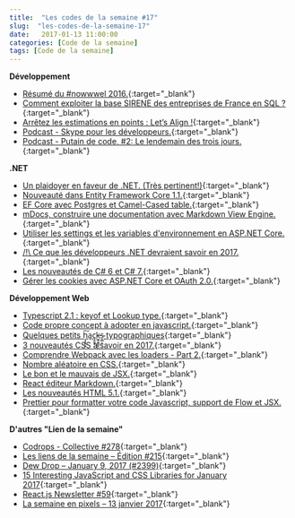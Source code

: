 ```yaml
---
title:  "Les codes de la semaine #17"
slug:  "les-codes-de-la-semaine-17"
date:   2017-01-13 11:00:00
categories: [Code de la semaine]
tags: [Code de la semaine]
---
```


**Développement**

- [Résumé du #nowwwel 2016.](http://www.hteumeuleu.fr/nowwwel-2016/){:target="_blank"}
- [Comment exploiter la base SIRENE des entreprises de France en SQL ?](http://marmelab.com/blog/2017/01/09/sirene-import-sql.html){:target="_blank"}
- [Arrêtez les estimations en points : Let’s Align !](http://blog.soat.fr/2017/01/arretez-les-estimations-en-points-lets-align/){:target="_blank"}
- [Podcast - Skype pour les développeurs.](https://www.youtube.com/watch?v=gjMw1SANbI8){:target="_blank"}
- [Podcast - Putain de code, #2: Le lendemain des trois jours.](https://soundcloud.com/putaindecode/2-le-lendemain-des-trois){:target="_blank"}

**.NET**

- [Un plaidoyer en faveur de .NET. (Très pertinent!)](https://snipcart.com/blog/why-dot-net-technologies){:target="_blank"}
- [Nouveauté dans Entity Framework Core 1.1.](https://weblogs.asp.net/ricardoperes/what-s-new-in-entity-framework-core-1-1){:target="_blank"}
- [EF Core avec Postgres et Camel-Cased table.](http://thedatafarm.com/data-access/ef-core-postgres-and-the-camel-cased-identity-tables/){:target="_blank"}
- [mDocs, construire une documentation avec Markdown View Engine.](http://www.hishambinateya.com/mdocs:-building-a-project-documentation-using-markdown-view-engine){:target="_blank"}
- [Utiliser les settings et les variables d'environnement en ASP.NET Core.](https://www.exceptionnotfound.net/working-with-environments-and-launch-settings-in-asp-net-core/){:target="_blank"}
- [/!\ Ce que les développeurs .NET devraient savoir en 2017.](http://www.hanselman.com/blog/WhatNETDevelopersOughtToKnowToStartIn2017.aspx){:target="_blank"}
- [Les nouveautés de C# 6 et C# 7.](http://blog.soat.fr/2017/01/les-nouveautes-de-c-6-et-c-7/){:target="_blank"}
- [Gérer les cookies avec ASP.NET Core et OAuth 2.0.](http://www.jerriepelser.com/blog/managing-session-lifetime-aspnet-core-oauth-providers/){:target="_blank"}

**Développement Web**

- [Typescript 2.1 : keyof et Lookup type.](https://blog.mariusschulz.com/2017/01/06/typescript-2-1-keyof-and-lookup-types){:target="_blank"}
- [Code propre concept à adopter en  javascript.](https://github.com/ryanmcdermott/clean-code-javascript){:target="_blank"}
- [Quelques petits h͔̞̞̭͙͠a̘ç̫̯͓k̵͖̘̬̳̱̯̤s̴͎̻̯ typographiques](http://putaindecode.io/fr/articles/css/remplacer-glyphes-font/){:target="_blank"}
- [3 nouveautés CSS à savoir en 2017.](https://bitsofco.de/3-new-css-features-to-learn-in-2017/){:target="_blank"}
- [Comprendre Webpack avec les loaders - Part 2.](http://callmenick.com/post/cooking-with-webpack-2-understanding-using-webpack-loaders){:target="_blank"}
- [Nombre aléatoire en CSS.](https://css-tricks.com/random-numbers-css/){:target="_blank"}
- [Le bon et le mauvais de JSX.](https://medium.com/@roman01la/the-good-and-bad-parts-of-jsx-33d01ea5c21f#.eg2c4mhkz){:target="_blank"}
- [React éditeur Markdown.](https://github.com/andrerpena/react-mde){:target="_blank"}
- [Les nouveautés HTML 5.1.](http://www.rankred.com/whats-new-in-html-5-1-added-features/){:target="_blank"}
- [Prettier pour formatter votre code Javascript, support de Flow et JSX.](http://jlongster.com/A-Prettier-Formatter){:target="_blank"}

**D'autres "Lien de la semaine"**

- [Codrops - Collective #278](https://tympanus.net/codrops/collective/collective-278/){:target="_blank"}
- [Les liens de la semaine – Édition #215](https://frenchcoding.com/2017/01/09/les-liens-de-la-semaine-edition-215/){:target="_blank"}
- [Dew Drop – January 9, 2017 (#2399)](http://www.alvinashcraft.com/2017/01/09/dew-drop-january-9-2017-2399/){:target="_blank"}
- [15 Interesting JavaScript and CSS Libraries for January 2017](http://tutorialzine.com/2017/01/15-interesting-javascript-and-css-libraries-for-january-2017/){:target="_blank"}
- [React.js Newsletter #59](http://reactjsnewsletter.com/issues/59){:target="_blank"}
- [La semaine en pixels – 13 janvier 2017](https://blog.stephaniewalter.fr/la-semaine-en-pixels-13-janvier-2017/){:target="_blank"}
